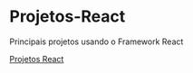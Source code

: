 # Projetos-React
 Principais projetos usando o Framework React

 [Projetos React](https://ramonbosi.github.io/Projetos-React/)

